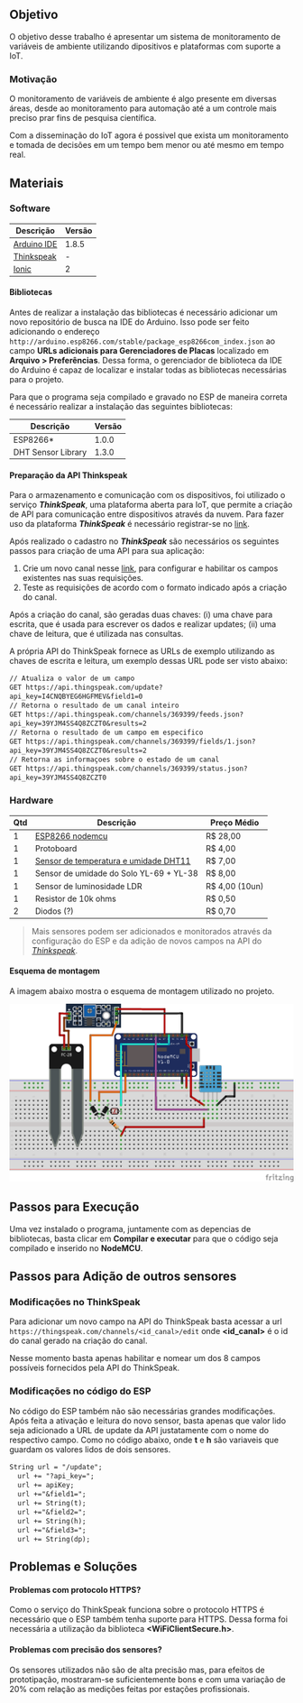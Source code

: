 ## Objetivo

O objetivo desse trabalho é apresentar um sistema de monitoramento de variáveis de ambiente utilizando dipositivos e plataformas com suporte a IoT.

### Motivação

O monitoramento de variáveis de ambiente é algo presente em diversas áreas, desde ao monitoramento para automação até a um controle mais preciso prar fins de pesquisa científica.

Com a disseminação do IoT agora é possivel que exista um monitoramento e tomada de decisões em um tempo bem menor ou até mesmo em tempo real. 

## Materiais

### Software

Descrição | Versão
------------ | -------------
[Arduino IDE](https://www.arduino.cc/)  |   1.8.5
[Thinkspeak](https://thingspeak.com/)   |   -
[Ionic](https://ionicframework.com/)    |   2 

#### Bibliotecas

Antes de realizar a instalação das bibliotecas é necessário adicionar um novo repositório de busca na IDE do Arduino. Isso pode ser feito adicionando o endereço `http://arduino.esp8266.com/stable/package_esp8266com_index.json` ao campo **URLs adicionais para Gerenciadores de Placas** localizado em **Arquivo > Preferências**. Dessa forma, o gerenciador de biblioteca da IDE do Arduino é capaz de localizar e instalar todas as bibliotecas necessárias para o projeto.

Para que o programa seja compilado e gravado no ESP de maneira correta é necessário realizar a instalação das seguintes bibliotecas:

Descrição | Versão
------------ | -------------
ESP8266*  |   1.0.0
DHT Sensor Library | 1.3.0

#### Preparação da API Thinkspeak

Para o armazenamento e comunicação com os dispositivos, foi utilizado o serviço ***ThinkSpeak***, uma plataforma aberta para IoT, que permite a criação de API para comunicação entre dispositivos através da nuvem. Para fazer uso da plataforma ***ThinkSpeak*** é necessário registrar-se no [link](https://thingspeak.com).

Após realizado o cadastro no ***ThinkSpeak*** são necessários os seguintes passos para criação de uma API para sua aplicação:

1. Crie um novo canal nesse [link](https://thingspeak.com/channels), para configurar e habilitar os campos existentes nas suas requisições.
2. Teste as requisições de acordo com o formato indicado após a criação do canal.

Após a criação do canal, são geradas duas chaves: (i) uma chave para escrita, que é usada para escrever os dados e realizar updates; (ii) uma chave de leitura, que é utilizada nas consultas.

A própria API do ThinkSpeak fornece as URLs de exemplo utilizando as chaves de escrita e leitura, um exemplo dessas URL pode ser visto abaixo:

```
// Atualiza o valor de um campo
GET https://api.thingspeak.com/update?api_key=I4CNQBYEG6HGFMEV&field1=0
// Retorna o resultado de um canal inteiro
GET https://api.thingspeak.com/channels/369399/feeds.json?api_key=39YJM4SS4Q8ZCZT0&results=2
// Retorna o resultado de um campo em especifico
GET https://api.thingspeak.com/channels/369399/fields/1.json?api_key=39YJM4SS4Q8ZCZT0&results=2
// Retorna as informaçoes sobre o estado de um canal
GET https://api.thingspeak.com/channels/369399/status.json?api_key=39YJM4SS4Q8ZCZT0
```

### Hardware

Qtd | Descrição | Preço Médio
------------ | ------------- | -------------
1   |   [ESP8266 nodemcu](https://www.filipeflop.com/blog/esp8266-nodemcu-como-programar/)  | R$ 28,00
1   |   Protoboard | R$ 4,00
1   |   [Sensor de temperatura e umidade DHT11](https://akizukidenshi.com/download/ds/aosong/DHT11.pdf) | R$ 7,00
1   |   Sensor de umidade do Solo YL-69 + YL-38| R$ 8,00
1   |   Sensor de luminosidade LDR | R$ 4,00 (10un)
1   |   Resistor de 10k ohms       | R$ 0,50
2   |   Diodos (?)                 | R$ 0,70

> Mais sensores podem ser adicionados e monitorados através da configuração do ESP e da adição de novos campos na API do [*Thinkspeak*](https://thingspeak.com).

#### Esquema de montagem

A imagem abaixo mostra o esquema de montagem utilizado no projeto.

![Esquema de montagem](documentacao/res/montagem_fritz_bb.png)

## Passos para Execução

Uma vez instalado o programa, juntamente com as depencias de bibliotecas, basta clicar em **Compilar e executar** para que o código seja compilado e inserido no **NodeMCU**.

## Passos para Adição de outros sensores

### Modificações no ThinkSpeak

Para adicionar um novo campo na API do ThinkSpeak basta acessar a url `https://thingspeak.com/channels/<id_canal>/edit` onde **<id_canal>** é o id do canal gerado na criação do  canal.

Nesse momento basta apenas habilitar e nomear um dos 8 campos possíveis fornecidos pela API do ThinkSpeak.

### Modificações no código do ESP

No código do ESP também não são necessárias grandes modificações. Após feita a ativação e leitura do novo sensor, basta apenas que valor lido seja adicionado a URL de update da API justatamente com o nome do respectivo campo. Como no código abaixo, onde **t** e **h** são variaveis que guardam os valores lidos de dois sensores.
```
String url = "/update";
  url += "?api_key=";
  url += apiKey;
  url +="&field1=";
  url += String(t);
  url +="&field2=";
  url += String(h);
  url +="&field3=";
  url += String(dp);
```

## Problemas e Soluções

#### Problemas com protocolo HTTPS?

Como o serviço do ThinkSpeak funciona sobre o protocolo HTTPS é necessário que o ESP também tenha suporte para HTTPS. Dessa forma foi necessária a utilização da biblioteca **<WiFiClientSecure.h>**.

#### Problemas com precisão dos sensores?

Os sensores utilizados não são de alta precisão mas, para efeitos de prototipação, mostraram-se suficientemente bons e com uma variação de 20% com relação as medições feitas por estações profissionais.

